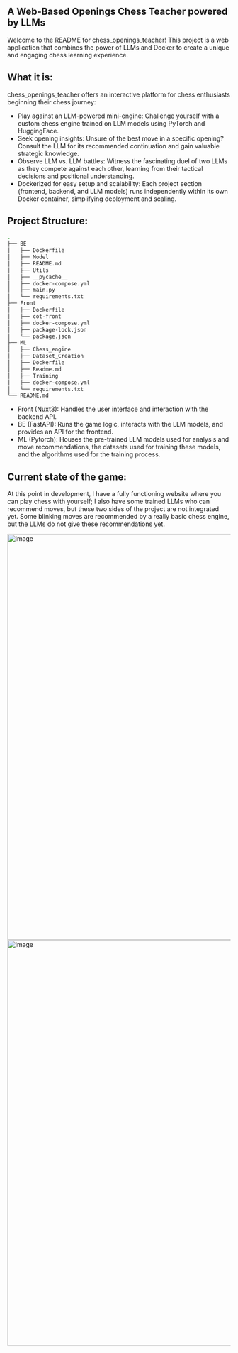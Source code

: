 ## A Web-Based Openings Chess Teacher powered by LLMs

Welcome to the README for chess_openings_teacher! This project is a web application that combines the power of LLMs and Docker to create a unique and engaging chess learning experience.

## What it is:
chess_openings_teacher offers an interactive platform for chess enthusiasts beginning their chess journey:

- Play against an LLM-powered mini-engine: Challenge yourself with a custom chess engine trained on LLM models using PyTorch and HuggingFace.
- Seek opening insights: Unsure of the best move in a specific opening? Consult the LLM for its recommended continuation and gain valuable strategic knowledge.
- Observe LLM vs. LLM battles: Witness the fascinating duel of two LLMs as they compete against each other, learning from their tactical decisions and positional understanding.
- Dockerized for easy setup and scalability: Each project section (frontend, backend, and LLM models) runs independently within its own Docker container, simplifying deployment and scaling.

## Project Structure:

```bash
.
├── BE
│   ├── Dockerfile
│   ├── Model
│   ├── README.md
│   ├── Utils
│   ├── __pycache__
│   ├── docker-compose.yml
│   ├── main.py
│   └── requirements.txt
├── Front
│   ├── Dockerfile
│   ├── cot-front
│   ├── docker-compose.yml
│   ├── package-lock.json
│   └── package.json
├── ML
│   ├── Chess_engine
│   ├── Dataset_Creation
│   ├── Dockerfile
│   ├── Readme.md
│   ├── Training
│   ├── docker-compose.yml
│   └── requirements.txt
└── README.md

```
- Front (Nuxt3): Handles the user interface and interaction with the backend API.
- BE (FastAPI): Runs the game logic, interacts with the LLM models, and provides an API for the frontend.
- ML (Pytorch): Houses the pre-trained LLM models used for analysis and move recommendations, the datasets used for training these models, and the algorithms used for the training process.

## Current state of the game:
At this point in development, I have a fully functioning website where you can play chess with yourself; I also have some trained LLMs who can recommend moves, but these two sides of the project are not integrated yet. Some blinking moves are recommended by a really basic chess engine, but the LLMs do not give these recommendations yet.

<img width="915" alt="image" src="https://github.com/bit2424/chess_openings_teacher/assets/44851531/47786c85-50f6-4465-8027-16f210a25e36">
<img width="915" alt="image" src="https://github.com/bit2424/chess_openings_teacher/assets/44851531/8392ed35-dc4f-437d-a6dc-5029119f8535">




